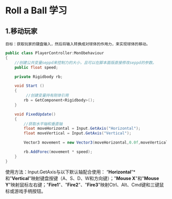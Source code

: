 # Roll a Ball 学习
## **1.移动玩家**
    目标：获取玩家的键盘输入，然后将输入转换成对球体的作用力，来实现球体的移动。
```C#
public class PlayerController:MonObehaviour
{
    //创建公共变量seppd来控制力的大小，且可以在脚本面版直接修改seppd的参数。
    public float speed;

    private Rigidbody rb;

    void Start ()
    {
         //创建变量持有刚体引用
        rb = GetComponent<Rigidbody>();
    }

    void FixedUpdate()
    {
        //获取水平轴和垂直轴
        float moveHorizontal = Input.GetAxis("Horizontal");
        float moveVertical = Input.GetAxis("Vertical");

        Vector3 movement = new Vector3(moveHorizontal,0.0f,moveVertical);

        rb.AddForec(movement * speed);
    }
}

```
使用方法：Input.GetAxis与以下默认轴配合使用： “**Horizontal**”* 和"**Vertical**"映射键盘按键（A、S、D、W和方向键）；"**Mouse X**"和"**Mouse Y**"映射鼠标左右键；"**Fire1**"、"**Fire2**"、"**Fire3**"映射Ctrl、Alt、Cmd键和三键鼠标或游戏手柄按钮。

